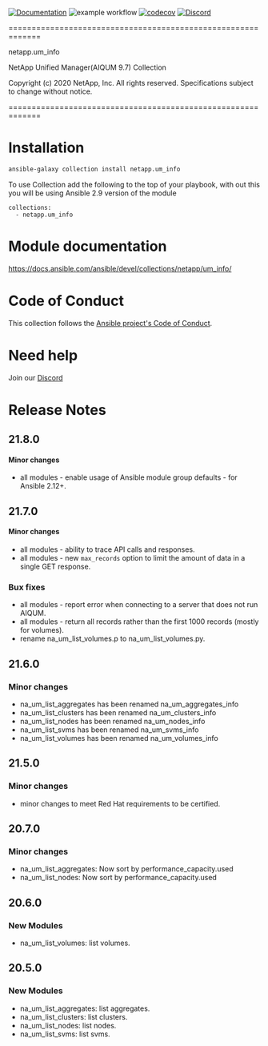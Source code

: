 [![Documentation](https://img.shields.io/badge/docs-brightgreen.svg)](https://docs.ansible.com/ansible/devel/collections/netapp/um_info/index.html)
![example workflow](https://github.com/ansible-collections/netapp.um_info/actions/workflows/main.yml/badge.svg)
[![codecov](https://codecov.io/gh/ansible-collections/netapp.um_info/branch/main/graph/badge.svg?token=weBYkksxSi)](https://codecov.io/gh/ansible-collections/netapp.um_info)
[![Discord](https://img.shields.io/discord/855068651522490400)](https://discord.gg/NetApp)


=============================================================

 netapp.um_info

 NetApp Unified Manager(AIQUM 9.7) Collection

 Copyright (c) 2020 NetApp, Inc. All rights reserved.
 Specifications subject to change without notice.

=============================================================
# Installation
```bash
ansible-galaxy collection install netapp.um_info
```
To use Collection add the following to the top of your playbook, with out this you will be using Ansible 2.9 version of the module
```
collections:
  - netapp.um_info
```

# Module documentation
https://docs.ansible.com/ansible/devel/collections/netapp/um_info/

# Code of Conduct
This collection follows the [Ansible project's Code of Conduct](https://docs.ansible.com/ansible/devel/community/code_of_conduct.html).

# Need help
Join our [Discord](https://discord.gg/NetApp)

# Release Notes

## 21.8.0

#### Minor changes
  - all modules - enable usage of Ansible module group defaults - for Ansible 2.12+.

## 21.7.0

#### Minor changes
  - all modules - ability to trace API calls and responses.
  - all modules - new `max_records` option to limit the amount of data in a single GET response.

### Bux fixes
  - all modules - report error when connecting to a server that does not run AIQUM.
  - all modules - return all records rather than the first 1000 records (mostly for volumes).
  - rename na_um_list_volumes.p to na_um_list_volumes.py.

## 21.6.0
### Minor changes
- na_um_list_aggregates has been renamed na_um_aggregates_info 
- na_um_list_clusters has been renamed na_um_clusters_info
- na_um_list_nodes has been renamed na_um_nodes_info
- na_um_list_svms has been renamed na_um_svms_info
- na_um_list_volumes has been renamed na_um_volumes_info

## 21.5.0

### Minor changes
- minor changes to meet Red Hat requirements to be certified.

## 20.7.0

### Minor changes
- na_um_list_aggregates: Now sort by performance_capacity.used
- na_um_list_nodes: Now sort by performance_capacity.used

## 20.6.0

### New Modules
- na_um_list_volumes: list volumes.

## 20.5.0

### New Modules
- na_um_list_aggregates: list aggregates.
- na_um_list_clusters: list clusters.
- na_um_list_nodes: list nodes.
- na_um_list_svms: list svms.
